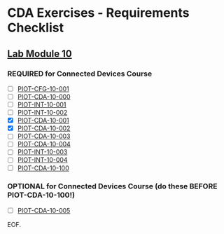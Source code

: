 # CDA Exercises - Requirements Checklist

## [Lab Module 10](https://github.com/orgs/programming-the-iot/projects/1#column-10488510)

### REQUIRED for Connected Devices Course

- [ ] [PIOT-CFG-10-001](https://github.com/programming-the-iot/book-exercise-tasks/issues/154)
- [ ] [PIOT-CDA-10-000](https://github.com/programming-the-iot/book-exercise-tasks/issues/2)
- [ ] [PIOT-INT-10-001](https://github.com/programming-the-iot/book-exercise-tasks/issues/108)
- [ ] [PIOT-INT-10-002](https://github.com/programming-the-iot/book-exercise-tasks/issues/109)
- [x] [PIOT-CDA-10-001](https://github.com/programming-the-iot/book-exercise-tasks/issues/155)
- [x] [PIOT-CDA-10-002](https://github.com/programming-the-iot/book-exercise-tasks/issues/110)
- [ ] [PIOT-CDA-10-003](https://github.com/programming-the-iot/book-exercise-tasks/issues/90)
- [ ] [PIOT-CDA-10-004](https://github.com/programming-the-iot/book-exercise-tasks/issues/111)
- [ ] [PIOT-INT-10-003](https://github.com/programming-the-iot/book-exercise-tasks/issues/88)
- [ ] [PIOT-INT-10-004](https://github.com/programming-the-iot/book-exercise-tasks/issues/114)
- [ ] [PIOT-CDA-10-100](https://github.com/programming-the-iot/book-exercise-tasks/issues/3)

### OPTIONAL for Connected Devices Course (do these BEFORE PIOT-CDA-10-100!)

- [ ] [PIOT-CDA-10-005](https://github.com/programming-the-iot/book-exercise-tasks/issues/156)

EOF.
